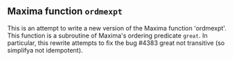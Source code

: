 ## Maxima function `ordmexpt`

This is an attempt to write a new version of the Maxima function 'ordmexpt'. This function is a subroutine of Maxima's ordering predicate `great`. In particular, this rewrite attempts to
fix the bug #4383 great not transitive (so simplifya not idempotent).
